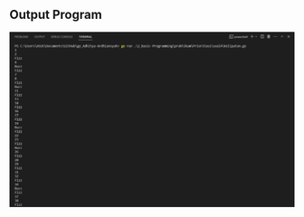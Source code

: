 ## Output Program
![Prioritas1-2.](https://github.com/Adhitya2808/Go_Adhitya-Ardhiansyah/blob/main/2_Basic-Programming/Screenshoot/prioritas1-4.png)
